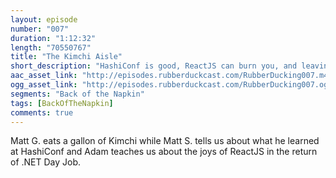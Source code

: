 ```yaml
---
layout: episode
number: "007"
duration: "1:12:32"
length: "70550767"
title: "The Kimchi Aisle"
short_description: "HashiConf is good, ReactJS can burn you, and leaving your foot in a storage center is bad."
aac_asset_link: "http://episodes.rubberduckcast.com/RubberDucking007.m4a"
ogg_asset_link: "http://episodes.rubberduckcast.com/RubberDucking007.ogg"
segments: "Back of the Napkin"
tags: [BackOfTheNapkin]
comments: true
---
```


Matt G. eats a gallon of Kimchi while Matt S. tells us about what he learned at HashiConf and Adam teaches us about the joys of ReactJS in the return of .NET Day Job. 